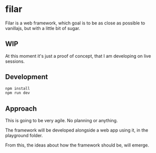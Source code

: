 # filar

Filar is a web framework, which goal is to be as close as possible to vanillajs, but with a little bit of sugar.

## WIP

At this moment it's just a proof of concept, that I am developing on live sessions.

## Development

```bash
npm install
npm run dev
```

## Approach

This is going to be very agile. No planning or anything.

The framework will be developed alongside a web app using it, in the playground folder.

From this, the ideas about how the framework should be, will emerge.
